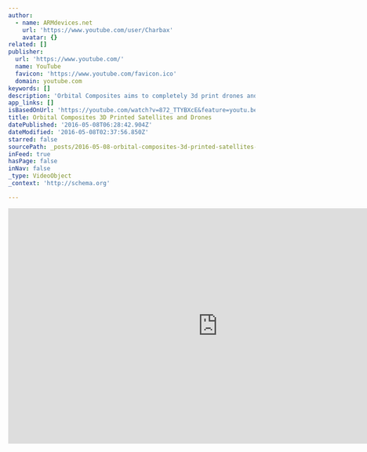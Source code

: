 ```yaml
---
author:
  - name: ARMdevices.net
    url: 'https://www.youtube.com/user/Charbax'
    avatar: {}
related: []
publisher:
  url: 'https://www.youtube.com/'
  name: YouTube
  favicon: 'https://www.youtube.com/favicon.ico'
  domain: youtube.com
keywords: []
description: 'Orbital Composites aims to completely 3d print drones and satellites, here interviewed at 3D Printing USA. Orbital Composites has created new composite materials and 3D printer processes. The printer has a coaxial extruder. It can coat continuous fibers with a thermoplastic sheath. Carbon or copper fibers may be used to 3D print with.'
app_links: []
isBasedOnUrl: 'https://youtube.com/watch?v=872_TTYBXcE&feature=youtu.be'
title: Orbital Composites 3D Printed Satellites and Drones
datePublished: '2016-05-08T06:28:42.904Z'
dateModified: '2016-05-08T02:37:56.850Z'
starred: false
sourcePath: _posts/2016-05-08-orbital-composites-3d-printed-satellites-and-drones.md
inFeed: true
hasPage: false
inNav: false
_type: VideoObject
_context: 'http://schema.org'

---
```

<iframe src="https://cdn.embedly.com/widgets/media.html?src=https%3A%2F%2Fwww.youtube.com%2Fembed%2F872_TTYBXcE%3Ffeature%3Doembed&amp;url=https%3A%2F%2Fwww.youtube.com%2Fwatch%3Fv%3D872_TTYBXcE%26feature%3Dyoutu.be&amp;image=https%3A%2F%2Fi.ytimg.com%2Fvi%2F872_TTYBXcE%2Fhqdefault.jpg&amp;key=b7d04c9b404c499eba89ee7072e1c4f7&amp;type=text%2Fhtml&amp;schema=youtube" width="854" height="480" scrolling="no" frameborder="0" allowfullscreen="" style=""></iframe>